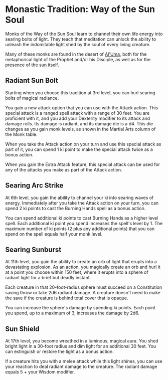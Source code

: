 # Monastic Tradition: Way of the Sun Soul
Monks of the Way of the Sun Soul learn to channel their own life energy into searing bolts of light. They teach that meditation can unlock the ability to unleash the indomitable light shed by the soul of every living creature.

Many of these monks are found in the desert of [Al'Uma](../../Geography/AlUma.md), both for the metaphorical light of the Prophet and/or his Disciple, as well as for the presence of the sun itself.

## Radiant Sun Bolt
Starting when you choose this tradition at 3rd level, you can hurl searing bolts of magical radiance.

You gain a new attack option that you can use with the Attack action. This special attack is a ranged spell attack with a range of 30 feet. You are proficient with it, and you add your Dexterity modifier to its attack and damage rolls. Its damage is radiant, and its damage die is a d4. This die changes as you gain monk levels, as shown in the Martial Arts column of the Monk table.

When you take the Attack action on your turn and use this special attack as part of it, you can spend 1 ki point to make the special attack twice as a bonus action.

When you gain the Extra Attack feature, this special attack can be used for any of the attacks you make as part of the Attack action.

## Searing Arc Strike
At 6th level, you gain the ability to channel your ki into searing waves of energy. Immediately after you take the Attack action on your turn, you can spend 2 ki points to cast the Burning Hands spell as a bonus action.

You can spend additional ki points to cast Burning Hands as a higher level spell. Each additional ki point you spend increases the spell's level by 1. The maximum number of ki points (2 plus any additional points) that you can spend on the spell equals half your monk level.

## Searing Sunburst
At 11th level, you gain the ability to create an orb of light that erupts into a devastating explosion. As an action, you magically create an orb and hurl it at a point you choose within 150 feet, where it erupts into a sphere of radiant light for a brief but deadly instant.

Each creature in that 20-foot-radius sphere must succeed on a Constitution saving throw or take 2d6 radiant damage. A creature doesn't need to make the save if the creature is behind total cover that is opaque.

You can increase the sphere's damage by spending ki points. Each point you spend, up to a maximum of 3, increases the damage by 2d6.

## Sun Shield
At 17th level, you become wreathed in a luminous, magical aura. You shed bright light in a 30-foot radius and dim light for an additional 30 feet. You can extinguish or restore the light as a bonus action.

If a creature hits you with a melee attack while this light shines, you can use your reaction to deal radiant damage to the creature. The radiant damage equals 5 + your Wisdom modifier.
